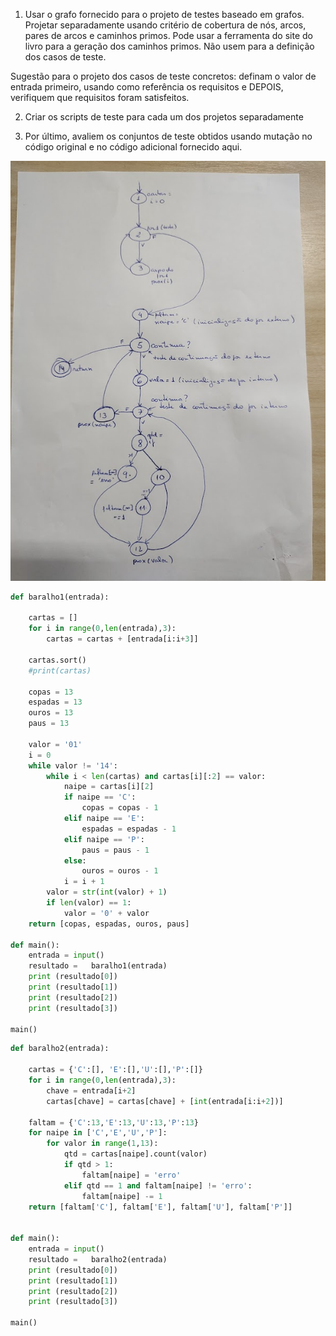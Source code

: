 1. Usar o grafo fornecido para o projeto de testes baseado em grafos. Projetar separadamente usando critério de cobertura de nós, arcos, pares de arcos e caminhos primos. Pode usar a ferramenta do site do livro para a geração dos caminhos primos. Não usem para a definição dos casos de teste.

Sugestão para o projeto dos casos de teste concretos: definam o valor de entrada primeiro, usando como referência os requisitos e DEPOIS, verifiquem que requisitos foram satisfeitos.

2. Criar os scripts de teste para cada um dos projetos separadamente

3. Por último, avaliem os conjuntos de teste obtidos usando mutação no código original e no código adicional fornecido aqui.

![grafo fornecido](./grafo.jpeg)

```python
def baralho1(entrada):

    cartas = []
    for i in range(0,len(entrada),3):
        cartas = cartas + [entrada[i:i+3]]

    cartas.sort()
    #print(cartas)

    copas = 13
    espadas = 13
    ouros = 13
    paus = 13

    valor = '01'
    i = 0
    while valor != '14':
        while i < len(cartas) and cartas[i][:2] == valor:
            naipe = cartas[i][2]
            if naipe == 'C':
                copas = copas - 1
            elif naipe == 'E':
                espadas = espadas - 1
            elif naipe == 'P':
                paus = paus - 1
            else:
                ouros = ouros - 1
            i = i + 1
        valor = str(int(valor) + 1)
        if len(valor) == 1:
            valor = '0' + valor
    return [copas, espadas, ouros, paus]

def main():
    entrada = input()
    resultado =   baralho1(entrada)
    print (resultado[0])
    print (resultado[1])
    print (resultado[2])
    print (resultado[3])

main()
```

```python
def baralho2(entrada):

    cartas = {'C':[], 'E':[],'U':[],'P':[]}
    for i in range(0,len(entrada),3):
        chave = entrada[i+2]
        cartas[chave] = cartas[chave] + [int(entrada[i:i+2])]

    faltam = {'C':13,'E':13,'U':13,'P':13}
    for naipe in ['C','E','U','P']:
        for valor in range(1,13):
            qtd = cartas[naipe].count(valor)
            if qtd > 1:
                faltam[naipe] = 'erro'
            elif qtd == 1 and faltam[naipe] != 'erro':
                faltam[naipe] -= 1
    return [faltam['C'], faltam['E'], faltam['U'], faltam['P']]


def main():
    entrada = input()
    resultado =   baralho2(entrada)
    print (resultado[0])
    print (resultado[1])
    print (resultado[2])
    print (resultado[3])

main()
```
